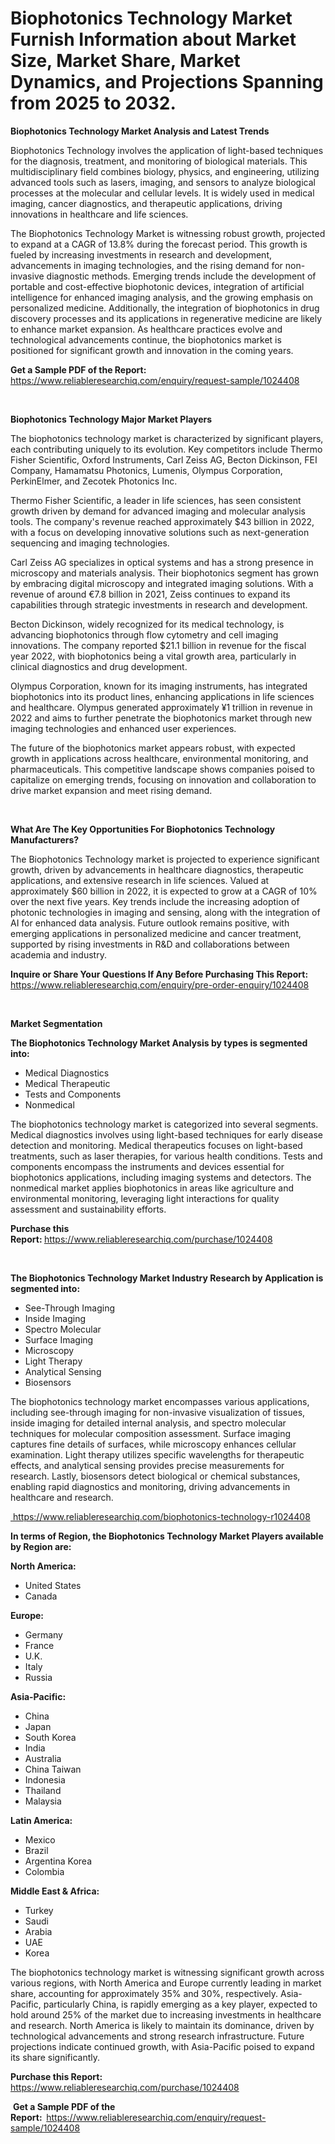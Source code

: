 <p><h1>Biophotonics Technology Market Furnish Information about Market Size, Market Share, Market Dynamics, and Projections Spanning from 2025 to 2032.</h1></p><p><strong>Biophotonics Technology Market Analysis and Latest Trends</strong></p>
<p><p>Biophotonics Technology involves the application of light-based techniques for the diagnosis, treatment, and monitoring of biological materials. This multidisciplinary field combines biology, physics, and engineering, utilizing advanced tools such as lasers, imaging, and sensors to analyze biological processes at the molecular and cellular levels. It is widely used in medical imaging, cancer diagnostics, and therapeutic applications, driving innovations in healthcare and life sciences.</p><p>The Biophotonics Technology Market is witnessing robust growth, projected to expand at a CAGR of 13.8% during the forecast period. This growth is fueled by increasing investments in research and development, advancements in imaging technologies, and the rising demand for non-invasive diagnostic methods. Emerging trends include the development of portable and cost-effective biophotonic devices, integration of artificial intelligence for enhanced imaging analysis, and the growing emphasis on personalized medicine. Additionally, the integration of biophotonics in drug discovery processes and its applications in regenerative medicine are likely to enhance market expansion. As healthcare practices evolve and technological advancements continue, the biophotonics market is positioned for significant growth and innovation in the coming years.</p></p>
<p><strong>Get a Sample PDF of the Report:&nbsp;</strong> <a href="https://www.reliableresearchiq.com/enquiry/request-sample/1024408?utm_campaign=3263&utm_medium=2&utm_source=Github&utm_content=ia&utm_term=18042025&utm_id=biophotonics-technology">https://www.reliableresearchiq.com/enquiry/request-sample/1024408</a></p>
<p>&nbsp;</p>
<p><strong>Biophotonics Technology Major Market Players</strong></p>
<p><p>The biophotonics technology market is characterized by significant players, each contributing uniquely to its evolution. Key competitors include Thermo Fisher Scientific, Oxford Instruments, Carl Zeiss AG, Becton Dickinson, FEI Company, Hamamatsu Photonics, Lumenis, Olympus Corporation, PerkinElmer, and Zecotek Photonics Inc.</p><p>Thermo Fisher Scientific, a leader in life sciences, has seen consistent growth driven by demand for advanced imaging and molecular analysis tools. The company's revenue reached approximately $43 billion in 2022, with a focus on developing innovative solutions such as next-generation sequencing and imaging technologies.</p><p>Carl Zeiss AG specializes in optical systems and has a strong presence in microscopy and materials analysis. Their biophotonics segment has grown by embracing digital microscopy and integrated imaging solutions. With a revenue of around €7.8 billion in 2021, Zeiss continues to expand its capabilities through strategic investments in research and development.</p><p>Becton Dickinson, widely recognized for its medical technology, is advancing biophotonics through flow cytometry and cell imaging innovations. The company reported $21.1 billion in revenue for the fiscal year 2022, with biophotonics being a vital growth area, particularly in clinical diagnostics and drug development.</p><p>Olympus Corporation, known for its imaging instruments, has integrated biophotonics into its product lines, enhancing applications in life sciences and healthcare. Olympus generated approximately ¥1 trillion in revenue in 2022 and aims to further penetrate the biophotonics market through new imaging technologies and enhanced user experiences.</p><p>The future of the biophotonics market appears robust, with expected growth in applications across healthcare, environmental monitoring, and pharmaceuticals. This competitive landscape shows companies poised to capitalize on emerging trends, focusing on innovation and collaboration to drive market expansion and meet rising demand.</p></p>
<p>&nbsp;</p>
<p><strong>What Are The Key Opportunities For Biophotonics Technology Manufacturers?</strong></p>
<p><p>The Biophotonics Technology market is projected to experience significant growth, driven by advancements in healthcare diagnostics, therapeutic applications, and extensive research in life sciences. Valued at approximately $60 billion in 2022, it is expected to grow at a CAGR of 10% over the next five years. Key trends include the increasing adoption of photonic technologies in imaging and sensing, along with the integration of AI for enhanced data analysis. Future outlook remains positive, with emerging applications in personalized medicine and cancer treatment, supported by rising investments in R&D and collaborations between academia and industry.</p></p>
<p><strong>Inquire or Share Your Questions If Any Before Purchasing This Report:</strong> <a href="https://www.reliableresearchiq.com/enquiry/pre-order-enquiry/1024408?utm_campaign=3263&utm_medium=2&utm_source=Github&utm_content=ia&utm_term=18042025&utm_id=biophotonics-technology">https://www.reliableresearchiq.com/enquiry/pre-order-enquiry/1024408</a></p>
<p>&nbsp;</p>
<p><strong>Market Segmentation</strong></p>
<p><strong>The Biophotonics Technology Market Analysis by types is segmented into:</strong></p>
<p><ul><li>Medical Diagnostics</li><li>Medical Therapeutic</li><li>Tests and Components</li><li>Nonmedical</li></ul></p>
<p><p>The biophotonics technology market is categorized into several segments. Medical diagnostics involves using light-based techniques for early disease detection and monitoring. Medical therapeutics focuses on light-based treatments, such as laser therapies, for various health conditions. Tests and components encompass the instruments and devices essential for biophotonics applications, including imaging systems and detectors. The nonmedical market applies biophotonics in areas like agriculture and environmental monitoring, leveraging light interactions for quality assessment and sustainability efforts.</p></p>
<p><strong>Purchase this Report:&nbsp;</strong><a href="https://www.reliableresearchiq.com/purchase/1024408?utm_campaign=3263&utm_medium=2&utm_source=Github&utm_content=ia&utm_term=18042025&utm_id=biophotonics-technology">https://www.reliableresearchiq.com/purchase/1024408</a></p>
<p>&nbsp;</p>
<p><strong>The Biophotonics Technology Market Industry Research by Application is segmented into:</strong></p>
<p><ul><li>See-Through Imaging</li><li>Inside Imaging</li><li>Spectro Molecular</li><li>Surface Imaging</li><li>Microscopy</li><li>Light Therapy</li><li>Analytical Sensing</li><li>Biosensors</li></ul></p>
<p><p>The biophotonics technology market encompasses various applications, including see-through imaging for non-invasive visualization of tissues, inside imaging for detailed internal analysis, and spectro molecular techniques for molecular composition assessment. Surface imaging captures fine details of surfaces, while microscopy enhances cellular examination. Light therapy utilizes specific wavelengths for therapeutic effects, and analytical sensing provides precise measurements for research. Lastly, biosensors detect biological or chemical substances, enabling rapid diagnostics and monitoring, driving advancements in healthcare and research.</p></p>
<p><a href="https://www.reliableresearchiq.com/biophotonics-technology-r1024408?utm_campaign=3263&utm_medium=2&utm_source=Github&utm_content=ia&utm_term=18042025&utm_id=biophotonics-technology">&nbsp;https://www.reliableresearchiq.com/biophotonics-technology-r1024408</a></p>
<p><strong>In terms of Region, the Biophotonics Technology Market Players available by Region are:</strong></p>
<p>
    <p> <strong> North America: </strong>
        <ul>
            <li>United States</li>
            <li>Canada</li>
        </ul>
        </p> 
    <p> <strong> Europe: </strong>
        <ul>
            <li>Germany</li>
            <li>France</li>
            <li>U.K.</li>
            <li>Italy</li>
            <li>Russia</li>
        </ul>
        </p> 
    <p> <strong> Asia-Pacific: </strong>
        <ul>
            <li>China</li>
            <li>Japan</li>
            <li>South Korea</li>
            <li>India</li>
            <li>Australia</li>
            <li>China Taiwan</li>
            <li>Indonesia</li>
            <li>Thailand</li>
            <li>Malaysia</li>
        </ul>
        </p> 
    <p> <strong> Latin America: </strong>
        <ul>
            <li>Mexico</li>
            <li>Brazil</li>
            <li>Argentina Korea</li>
            <li>Colombia</li>
        </ul>
        </p> 
    <p> <strong> Middle East & Africa: </strong>
        <ul>
            <li>Turkey</li>
            <li>Saudi</li>
            <li>Arabia</li>
            <li>UAE</li>
            <li>Korea</li>
        </ul>
    </p>
    </p>
<p><p>The biophotonics technology market is witnessing significant growth across various regions, with North America and Europe currently leading in market share, accounting for approximately 35% and 30%, respectively. Asia-Pacific, particularly China, is rapidly emerging as a key player, expected to hold around 25% of the market due to increasing investments in healthcare and research. North America is likely to maintain its dominance, driven by technological advancements and strong research infrastructure. Future projections indicate continued growth, with Asia-Pacific poised to expand its share significantly.</p></p>
<p><strong>Purchase this Report: </strong><a href="https://www.reliableresearchiq.com/purchase/1024408?utm_campaign=3263&utm_medium=2&utm_source=Github&utm_content=ia&utm_term=18042025&utm_id=biophotonics-technology">https://www.reliableresearchiq.com/purchase/1024408</a></p>
<p>&nbsp;<strong>Get a Sample PDF of the Report:&nbsp;&nbsp;</strong><a href="https://www.reliableresearchiq.com/enquiry/request-sample/1024408?utm_campaign=3263&utm_medium=2&utm_source=Github&utm_content=ia&utm_term=18042025&utm_id=biophotonics-technology">https://www.reliableresearchiq.com/enquiry/request-sample/1024408</a></p>
<p><strong></strong></p>
<p><p></p><p></p><p></p></p>